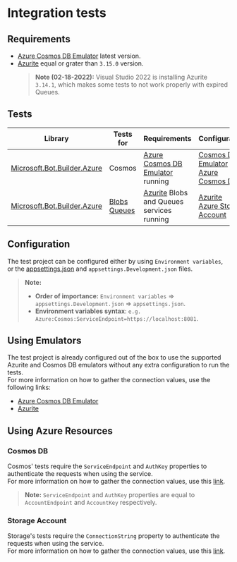 # Integration tests

## Requirements

- [Azure Cosmos DB Emulator](https://docs.microsoft.com/en-us/azure/cosmos-db/local-emulator?tabs=ssl-netstd21) latest version.
- [Azurite](https://docs.microsoft.com/en-us/azure/storage/common/storage-use-azurite?tabs=npm) equal or grater than `3.15.0` version.
  > **Note (02-18-2022):** Visual Studio 2022 is installing Azurite `3.14.1`, which makes some tests to not work properly with expired Queues.

## Tests

| Library                                                                                   | Tests for                                                                                                                                                  | Requirements                                               | Configuration                                                                         |
| ----------------------------------------------------------------------------------------- | ---------------------------------------------------------------------------------------------------------------------------------------------------------- | ---------------------------------------------------------- | ------------------------------------------------------------------------------------- |
| [Microsoft.Bot.Builder.Azure](https://www.nuget.org/packages/Microsoft.Bot.Builder.Azure) | Cosmos                                                                                                                                                     | [Azure Cosmos DB Emulator](#requirements) running          | [Cosmos DB Emulator](#using-emulators) <br> [Azure Cosmos DB](#cosmos) |
| [Microsoft.Bot.Builder.Azure](https://www.nuget.org/packages/Microsoft.Bot.Builder.Azure) | [Blobs](https://www.nuget.org/packages/Microsoft.Bot.Builder.Azure.Blobs) <br> [Queues](https://www.nuget.org/packages/Microsoft.Bot.Builder.Azure.Queues) | [Azurite](#requirements) Blobs and Queues services running | [Azurite](#using-emulators) <br> [Azure Storage Account](#storage)      |

## Configuration

The test project can be configured either by using `Environment variables`, or the [appsettings.json](appsettings.json) and `appsettings.Development.json` files.

> **Note:**
>
> - **Order of importance:** `Environment variables` => `appsettings.Development.json` => `appsettings.json`.
> - **Environment variables syntax**: `e.g. Azure:Cosmos:ServiceEndpoint=https://localhost:8081`.

## Using Emulators

The test project is already configured out of the box to use the supported Azurite and Cosmos DB emulators without any extra configuration to run the tests.<br>
For more information on how to gather the connection values, use the following links:

- [Azure Cosmos DB Emulator](https://docs.microsoft.com/en-us/azure/cosmos-db/local-emulator?tabs=ssl-netstd21#authenticate-requests)
- [Azurite](https://docs.microsoft.com/en-us/azure/storage/common/storage-configure-connection-string#configure-a-connection-string-for-azurite)

## Using Azure Resources

### Cosmos DB

Cosmos' tests require the `ServiceEndpoint` and `AuthKey` properties to authenticate the requests when using the service.<br>
For more information on how to gather the connection values, use this [link](https://docs.microsoft.com/en-us/azure/cosmos-db/sql/manage-with-cli#list-connection-strings).

> **Note:** `ServiceEndpoint` and `AuthKey` properties are equal to `AccountEndpoint` and `AccountKey` respectively.

### Storage Account

Storage's tests require the `ConnectionString` property to authenticate the requests when using the service.<br>
For more information on how to gather the connection values, use this [link](https://docs.microsoft.com/en-us/azure/storage/common/storage-configure-connection-string#configure-a-connection-string-for-an-azure-storage-account).
